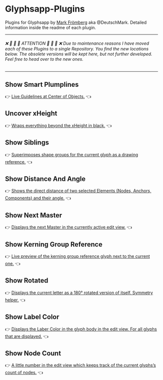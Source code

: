 # Glyphsapp-Plugins

Plugins for Glyphsapp by [Mark Frömberg](http://www.markfromberg.com/) aka @DeutschMark. Detailed information inside the readme of each plugin.


---
###### :x: :construction: :no_entry_sign: :large_orange_diamond: ATTENTION :large_orange_diamond: :no_entry_sign: :construction: :x: Due to maintenance reasons I have moved each of these Plugins to a single Repository. You find the new locations below. The obsolete versions will be kept here, but not further developed. Feel free to head over to the new ones.
---

## Show Smart Plumplines
:point_right: [Live Guidelines at Center of Objects.](https://github.com/DeutschMark/Show-Smart-Plumblines) :point_left:


## Uncover xHeight
:point_right: [Wraps everything beyond the xHeight in black.](https://github.com/DeutschMark/Uncover-xHeight) :point_left:


## Show Siblings
:point_right: [Superimposes shape groups for the current glyph as a drawing reference.](https://github.com/DeutschMark/Show-Siblings) :point_left:


## Show Distance And Angle
:point_right: [Shows the direct distance of two selected Elements (Nodes, Anchors, Components) and their angle.](https://github.com/DeutschMark/Show-Distance-And-Angle-Of-Nodes) :point_left:


## Show Next Master
:point_right: [Displays the next Master in the currently active edit view.](https://github.com/DeutschMark/Show-Next-Master) :point_left:


## Show Kerning Group Reference
:point_right: [Live preview of the kerning group reference glyph next to the current one.](https://github.com/DeutschMark/Show-Kerning-Group-Reference) :point_left:


## Show Rotated
:point_right: [Displays the current letter as a 180° rotated version of itself. Symmetry helper.](https://github.com/DeutschMark/Show-Rotated) :point_left:


## Show Label Color
:point_right: [Displays the Laber Color in the glyph body in the edit view. For all glyphs that are displayed.](https://github.com/DeutschMark/Show-Label-Color) :point_left:


## Show Node Count
:point_right: [A little number in the edit view which keeps track of the current glyphs’s count of nodes.](https://github.com/DeutschMark/Show-Node-Count) :point_left:
